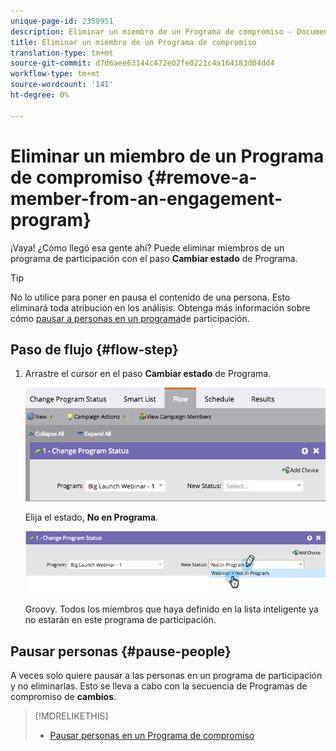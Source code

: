 ```yaml
---
unique-page-id: 2359951
description: Eliminar un miembro de un Programa de compromiso - Documentos de marketing - Documentación del producto
title: Eliminar un miembro de un Programa de compromiso
translation-type: tm+mt
source-git-commit: d7d6aee63144c472e02fe0221c4a164183d04dd4
workflow-type: tm+mt
source-wordcount: '141'
ht-degree: 0%

---
```



# Eliminar un miembro de un Programa de compromiso {#remove-a-member-from-an-engagement-program}

¡Vaya! ¿Cómo llegó esa gente ahí? Puede eliminar miembros de un programa de participación con el paso **Cambiar estado** de Programa.

>[!TIP]
>
>No lo utilice para poner en pausa el contenido de una persona. Esto eliminará toda atribución en los análisis.  Obtenga más información sobre cómo [pausar a personas en un programa](pause-people-in-an-engagement-program.md)de participación.

## Paso de flujo {#flow-step}

1. Arrastre el cursor en el paso **Cambiar estado** de Programa.

   ![](assets/image2014-9-15-18-3a15-3a57.png)

   Elija el estado, **No en Programa**.

   ![](assets/image2014-9-15-18-3a16-3a2.png)

   Groovy. Todos los miembros que haya definido en la lista [](../../../../product-docs/core-marketo-concepts/smart-lists-and-static-lists/creating-a-smart-list/create-a-smart-list.md) inteligente ya no estarán en este programa de participación.

## Pausar personas  {#pause-people}

A veces solo quiere pausar a las personas en un programa de participación y no eliminarlas. Esto se lleva a cabo con la secuencia de Programas de compromiso de **cambios**.

>[!MORELIKETHIS]
>
>* [Pausar personas en un Programa de compromiso](pause-people-in-an-engagement-program.md)

